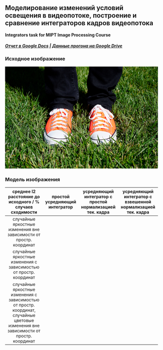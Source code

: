 ## Моделирование изменений условий освещения в видеопотоке, построение и сравнение интеграторов кадров видеопотока

__Integrators task for MIPT Image Processing Course__

##### [Отчет в Google Docs](https://docs.google.com/document/d/19doET2-EQ5ixrpWKwJ9cy77sKiUrJ5n54D0eBZK04zs/edit?usp=sharing) | [Данные прогона на Google Drive](https://drive.google.com/drive/folders/1l6ugKov33MBbG_s0v77CIQxPfEG4Bvrc?usp=sharing)

### Исходное изображение

![GitHub Logo](data/Shoes-sRGB.jpg)

### Модель изображения

| среднее l2 расстояние до исходного / % случаев сходимости  | простой усредняющий интегратор | усредняющий интегратор с простой нормализацией тек. кадра | усредняющий интегратор с взвешенной нормализацией тек. кадра |
| :-------------------: | :-----------------------: | :-----------------------------------: | :--------: |
| случайные яркостные изменения вне зависимости от простр. координат |  |  |  |
| случайные яркостные изменения с зависимостью от простр. координат |  |  |  |
| случайные яркостные изменения с зависимостью от простр. координат, случайные цветовые изменения вне зависимости от простр. координат |  |  |  |